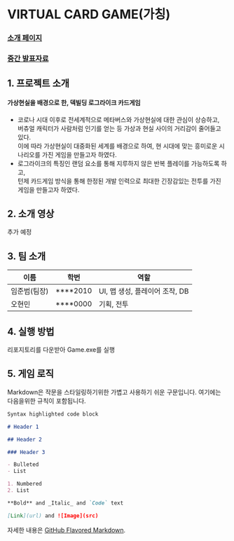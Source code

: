# VIRTUAL CARD GAME(가칭)

### [소개 페이지](https://kookmin-sw.github.io/capstone-2023-03/)
### [중간 발표자료](https://kookmin-sw.github.io/capstone-2023-03/)




## 1. 프로젝트 소개

#### 가상현실을 배경으로 한, 덱빌딩 로그라이크 카드게임 
- 코로나 시대 이후로 전세계적으로 메타버스와 가상현실에 대한 관심이 상승하고, </br>
버츄얼 캐릭터가 사람처럼 인기를 얻는 등 가상과 현실 사이의 거리감이 줄어들고 있다. </br>
이에 따라 가상현실이 대중화된 세계를 배경으로 하여, 현 시대에 맞는 흥미로운 시나리오를 가진 게임을 만들고자 하였다. </br>
- 로그라이크의 특징인 랜덤 요소를 통해 지루하지 않은 반복 플레이를 가능하도록 하고,  </br>
  턴제 카드게임 방식을 통해 한정된 개발 인력으로 최대한 긴장감있는 전투를 가진 게임을 만들고자 하였다.




## 2. 소개 영상
추가 예정




## 3. 팀 소개

|이름|학번|역할|
|-|-|-|
|임준범(팀장)|****2010|UI, 맵 생성, 플레이어 조작, DB|
|오현민|****0000|기획, 전투|





## 4. 실행 방법

리포지토리를 다운받아 Game.exe를 실행




## 5. 게임 로직

Markdown은 작문을 스타일링하기위한 가볍고 사용하기 쉬운 구문입니다. 여기에는 다음을위한 규칙이 포함됩니다.

```markdown
Syntax highlighted code block

# Header 1

## Header 2

### Header 3

- Bulleted
- List

1. Numbered
2. List

**Bold** and _Italic_ and `Code` text

[Link](url) and ![Image](src)
```

자세한 내용은 [GitHub Flavored Markdown](https://guides.github.com/features/mastering-markdown/).
